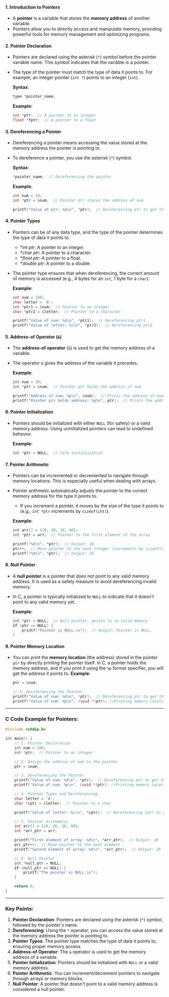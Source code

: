 #### 1. **Introduction to Pointers**

- A **pointer** is a variable that stores the **memory address** of another variable.
- Pointers allow you to directly access and manipulate memory, providing powerful tools for memory management and optimizing programs.

#### 2. **Pointer Declaration**

- Pointers are declared using the asterisk (`*`) symbol before the pointer variable name. This symbol indicates that the variable is a pointer.
    
- The type of the pointer must match the type of data it points to. For example, an integer pointer (`int *`) points to an integer (`int`).
    
    **Syntax**:
    
    ```c
    type *pointer_name;
    ```
    
    **Example**:
    
    ```c
    int *ptr;  // A pointer to an integer
    float *fptr;  // A pointer to a float
    ```
    

#### 3. **Dereferencing a Pointer**

- Dereferencing a pointer means accessing the value stored at the memory address the pointer is pointing to.
    
- To dereference a pointer, you use the asterisk (`*`) symbol.
    
    **Syntax**:
    
    ```c
    *pointer_name;  // Dereferencing the pointer
    ```
    
    **Example**:
    
    ```c
    int num = 10;
    int *ptr = &num;  // Pointer ptr stores the address of num
    
    printf("Value at ptr: %d\n", *ptr);  // Dereferencing ptr to get the value of num, Output: 10
    ```
    

#### 4. **Pointer Types**

- Pointers can be of any data type, and the type of the pointer determines the type of data it points to.
    
    - *_int _ptr__: A pointer to an integer.
    - *_char _ptr__: A pointer to a character.
    - *_float _ptr__: A pointer to a float.
    - *_double _ptr__: A pointer to a double.
- The pointer type ensures that when dereferencing, the correct amount of memory is accessed (e.g., 4 bytes for an `int`, 1 byte for a `char`).
    
    **Example**:
    
    ```c
    int num = 100;
    char letter = 'A';
    int *ptr1 = &num;  // Pointer to an integer
    char *ptr2 = &letter;  // Pointer to a character
    
    printf("Value of num: %d\n", *ptr1);  // Dereferencing ptr1
    printf("Value of letter: %c\n", *ptr2);  // Dereferencing ptr2
    ```
    

#### 5. **Address-of Operator (`&`)**

- The **address-of operator** (`&`) is used to get the memory address of a variable.
    
- The operator `&` gives the address of the variable it precedes.
    
    **Example**:
    
    ```c
    int num = 50;
    int *ptr = &num;  // Pointer ptr holds the address of num
    
    printf("Address of num: %p\n", &num);  // Prints the address of num
    printf("Pointer ptr holds address: %p\n", ptr);  // Prints the address stored in ptr
    ```
    

#### 6. **Pointer Initialization**

- Pointers should be initialized with either `NULL` (for safety) or a valid memory address. Using uninitialized pointers can lead to undefined behavior.
    
    **Example**:
    
    ```c
    int *ptr = NULL;  // Safe initialization
    ```
    

#### 7. **Pointer Arithmetic**

- Pointers can be incremented or decremented to navigate through memory locations. This is especially useful when dealing with arrays.
    
- Pointer arithmetic automatically adjusts the pointer to the correct memory address for the type it points to.
    
    - If you increment a pointer, it moves by the size of the type it points to (e.g., `int *ptr` increments by `sizeof(int)`).
    
    **Example**:
    
    ```c
    int arr[] = {10, 20, 30, 40};
    int *ptr = arr;  // Pointer to the first element of the array
    
    printf("%d\n", *ptr);  // Output: 10
    ptr++;  // Move pointer to the next integer (increments by sizeof(int))
    printf("%d\n", *ptr);  // Output: 20
    ```
    

#### 8. **Null Pointer**

- A **null pointer** is a pointer that does not point to any valid memory address. It is used as a safety measure to avoid dereferencing invalid memory.
    
- In C, a pointer is typically initialized to `NULL` to indicate that it doesn’t point to any valid memory yet.
    
    **Example**:
    
    ```c
    int *ptr = NULL;  // Null pointer, points to no valid memory
    if (ptr == NULL) {
        printf("Pointer is NULL.\n");  // Output: Pointer is NULL.
    }
    ```
    

#### 9. **Pointer Memory Location**
- You can print the **memory location** (the address) stored in the pointer `ptr` by directly printing the pointer itself. In C, a pointer holds the memory address, and if you print it using the `%p` format specifier, you will get the address it points to.
		**Example**:
	```c
	ptr = &num;

    // 3. Dereferencing the Pointer
    printf("Value of num: %d\n", *ptr);  // Dereferencing ptr to get the value of num
    printf("Value of num: %p\n", (void *)ptr); //Printing memory Location of ptr -> num
	```

---

### C Code Example for Pointers:

```c
#include <stdio.h>

int main() {
    // 1. Pointer Declaration
    int num = 100;
    int *ptr;  // Pointer to an integer

    // 2. Assign the address of num to the pointer
    ptr = &num;

    // 3. Dereferencing the Pointer
    printf("Value of num: %d\n", *ptr);  // Dereferencing ptr to get the value of numptr = &num;
    printf("Value of num: %p\n", (void *)ptr); //Printing memory Location of ptr -> num

    // 4. Pointer Types and Dereferencing
    char letter = 'A';
    char *cptr = &letter;  // Pointer to a char

    printf("Value of letter: %c\n", *cptr);  // Dereferencing cptr to get the value of letter

    // 5. Pointer Arithmetic
    int arr[] = {10, 20, 30, 40};
    int *arr_ptr = arr;

    printf("First element of array: %d\n", *arr_ptr);  // Output: 10
    arr_ptr++;  // Move pointer to the next element
    printf("Second element of array: %d\n", *arr_ptr);  // Output: 20

    // 6. Null Pointer
    int *null_ptr = NULL;
    if (null_ptr == NULL) {
        printf("The pointer is NULL.\n");
    }

    return 0;
}
```

---

### Key Points:

1. **Pointer Declaration**: Pointers are declared using the asterisk (`*`) symbol, followed by the pointer's name.
2. **Dereferencing**: Using the `*` operator, you can access the value stored at the memory address the pointer is pointing to.
3. **Pointer Types**: The pointer type matches the type of data it points to, ensuring proper memory access.
4. **Address-of Operator**: The `&` operator is used to get the memory address of a variable.
5. **Pointer Initialization**: Pointers should be initialized with `NULL` or a valid memory address.
6. **Pointer Arithmetic**: You can increment/decrement pointers to navigate through arrays or memory blocks.
7. **Null Pointer**: A pointer that doesn't point to a valid memory address is considered a null pointer.